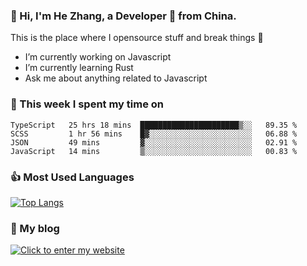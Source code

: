 ### 👋 Hi, I'm He Zhang, a Developer 🚀 from China.

This is the place where I opensource stuff and break things :rofl:

- I’m currently working on Javascript
- I’m currently learning Rust
- Ask me about anything related to Javascript

### 💪 This week I spent my time on 
<!--START_SECTION:waka-->
```text
TypeScript   25 hrs 18 mins  ██████████████████████▒░░   89.35 % 
SCSS         1 hr 56 mins    █▓░░░░░░░░░░░░░░░░░░░░░░░   06.88 % 
JSON         49 mins         ▓░░░░░░░░░░░░░░░░░░░░░░░░   02.91 % 
JavaScript   14 mins         ▒░░░░░░░░░░░░░░░░░░░░░░░░   00.83 % 
```
<!--END_SECTION:waka-->

### 👍 Most Used Languages
[![Top Langs](https://github-readme-stats.vercel.app/api/top-langs/?username=zhanghecool&layout=compact)](https://zhanghe.cool)

### 🌈 My blog 
[![Click to enter my website](https://cdn.jsdelivr.net/gh/zhanghecool/assets/images/gif/zhanghecools.gif)](https://zhanghe.cool)
